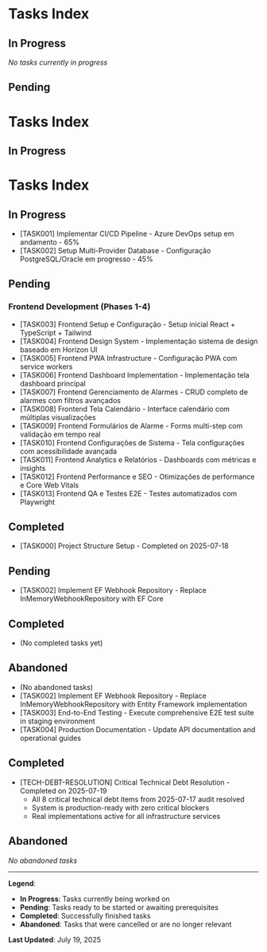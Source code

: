 # Tasks Index

## In Progress
*No tasks currently in progress*

## Pending  
# Tasks Index

## In Progress
# Tasks Index

## In Progress
- [TASK001] Implementar CI/CD Pipeline - Azure DevOps setup em andamento - 65%
- [TASK002] Setup Multi-Provider Database - Configuração PostgreSQL/Oracle em progresso - 45%

## Pending

### Frontend Development (Phases 1-4)
- [TASK003] Frontend Setup e Configuração - Setup inicial React + TypeScript + Tailwind
- [TASK004] Frontend Design System - Implementação sistema de design baseado em Horizon UI
- [TASK005] Frontend PWA Infrastructure - Configuração PWA com service workers
- [TASK006] Frontend Dashboard Implementation - Implementação tela dashboard principal
- [TASK007] Frontend Gerenciamento de Alarmes - CRUD completo de alarmes com filtros avançados
- [TASK008] Frontend Tela Calendário - Interface calendário com múltiplas visualizações
- [TASK009] Frontend Formulários de Alarme - Forms multi-step com validação em tempo real
- [TASK010] Frontend Configurações de Sistema - Tela configurações com acessibilidade avançada
- [TASK011] Frontend Analytics e Relatórios - Dashboards com métricas e insights
- [TASK012] Frontend Performance e SEO - Otimizações de performance e Core Web Vitals
- [TASK013] Frontend QA e Testes E2E - Testes automatizados com Playwright

## Completed
- [TASK000] Project Structure Setup - Completed on 2025-07-18

## Pending
- [TASK002] Implement EF Webhook Repository - Replace InMemoryWebhookRepository with EF Core

## Completed  
- (No completed tasks yet)

## Abandoned
- (No abandoned tasks)
- [TASK002] Implement EF Webhook Repository - Replace InMemoryWebhookRepository with Entity Framework implementation
- [TASK003] End-to-End Testing - Execute comprehensive E2E test suite in staging environment
- [TASK004] Production Documentation - Update API documentation and operational guides

## Completed
- [TECH-DEBT-RESOLUTION] Critical Technical Debt Resolution - Completed on 2025-07-19
  - All 8 critical technical debt items from 2025-07-17 audit resolved
  - System is production-ready with zero critical blockers
  - Real implementations active for all infrastructure services

## Abandoned
*No abandoned tasks*

---

**Legend**:
- **In Progress**: Tasks currently being worked on
- **Pending**: Tasks ready to be started or awaiting prerequisites
- **Completed**: Successfully finished tasks
- **Abandoned**: Tasks that were cancelled or are no longer relevant

**Last Updated**: July 19, 2025
